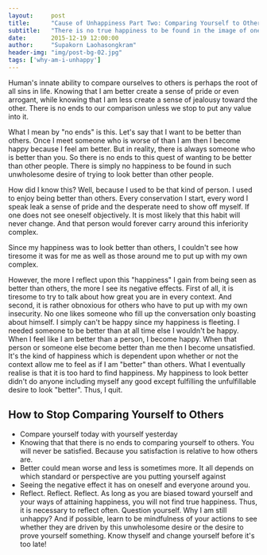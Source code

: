 ```yaml
---
layout:     post
title:      "Cause of Unhappiness Part Two: Comparing Yourself to Others"
subtitle:   "There is no true happiness to be found in the image of oneself."
date:       2015-12-19 12:00:00
author:     "Supakorn Laohasongkram"
header-img: "img/post-bg-02.jpg"
tags: ['why-am-i-unhappy']
---
```


<p>Human's innate ability to compare ourselves to others is perhaps the root of all sins in life. Knowing that I am better create a sense of pride or even arrogant, while knowing that I am less create a sense of jealousy toward the other. There is no ends to our comparison unless we stop to put any value into it.</p>

<p>What I mean by "no ends" is this. Let's say that I want to be better than others. Once I meet someone who is worse of than I am then I become happy because I feel am better. But in reality, there is always someone who is better than you. So there is no ends to this quest of wanting to be better than other people. There is simply no happiness to be found in such unwholesome desire of trying to look better than other people.</p>

<p>How did I know this? Well, because I used to be that kind of person. I used to enjoy being better than others. Every conservation I start, every word I speak leak a sense of pride and the desperate need to show off myself. If one does not see oneself objectively. It is most likely that this habit will never change. And that person would forever carry around this inferiority complex.</p>

<p>Since my happiness was to look better than others, I couldn't see how tiresome it was for me as well as those around me to put up with my own complex.</p>

<p>However, the more I reflect upon this "happiness" I gain from being seen as better than others, the more I see its negative effects. First of all, it is tiresome to try to talk about how great you are in every context. And second, it is rather obnoxious for others who have to put up with my own insecurity. No one likes someone who fill up the conversation only boasting about himself. I simply can't be happy since my happiness is fleeting. I needed someone to be better than at all time else I wouldn't be happy. When I feel like I am better than a person, I become happy. When that person or someone else become better than me then I become unsatisfied. It's the kind of happiness which is dependent upon whether or not the context allow me to feel as if I am "better" than others. What I eventually realise is that it is too hard to find happiness. My happiness to look better didn't do anyone including myself any good except fulfilling the unfulfillable desire to look "better". Thus, I quit.</p>

<h2 class="section-heading">How to Stop Comparing Yourself to Others</h2>

<ul>
	<li>Compare yourself today with yourself yesterday</li>
	<li>Knowing that that there is no ends to comparing yourself to others. You will never be satisfied. Because you satisfaction is relative to how others are.</li>
	<li>Better could mean worse and less is sometimes more. It all depends on which standard or perspective are you putting yourself against</li>
	<li>Seeing the negative effect it has on oneself and everyone around you.</li>
	<li>Reflect. Reflect. Reflect. As long as you are biased toward yourself and your ways of attaining happiness, you will not find true happiness. Thus, it is necessary to reflect often. Question yourself. Why I am still unhappy? And if possible, learn to be mindfulness of your actions to see whether they are driven by this unwholesome desire or the desire to prove yourself something. Know thyself and change yourself before it's too late!</li>
</ul>